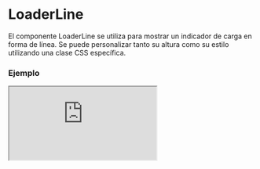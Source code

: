 # LoaderLine

El componente LoaderLine se utiliza para mostrar un indicador de carga en forma de línea. Se puede personalizar tanto su altura como su estilo utilizando una clase CSS específica.

 

### Ejemplo

<iframe minHeightIframe="30dvh" src="https://fenextjs-component-storybook.vercel.app/iframe.html?args=&id=loader-line--index&viewMode=story" />

### Importación

Para importar el componente LoaderLine, se puede hacer desde fenextjs

```tsx copy
import { LoaderLine } from "fenextjs";
```

### Parámetros

| Parámetro | Tipo | Requerido | Default | Descripcion |
| --------- | ---- | --------- | ------- | ----------- |
| classNameLoaderLine | string | no | '' | Clase CSS para personalizar el estilo de la línea del indicador de carga. |
| height | number | no | 20 | Altura de la línea del indicador de carga, en píxeles. |

### Storybook

Para ver el storybook del componente lo puede hacer con este [link](https://fenextjs-component-storybook.vercel.app/?path=/story/loader-line--index)

### Usos

- LoaderLine básico

```tsx copy
<LoaderLine />
```

- LoaderLine con altura personalizada

```tsx copy
<LoaderLine height={30} />
```

- LoaderLine con clase personalizada

```tsx copy
<LoaderLine classNameLoaderLine="custom-loader-line" />
```

